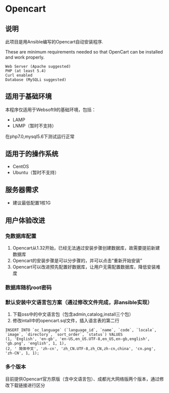 # Opencart

## 说明
此项目是用Ansible编写的Opencart自动安装程序.

These are minimum requirements needed so that OpenCart can be installed and work properly.
~~~
Web Server (Apache suggested)
PHP (at least 5.4)
Curl enabled
Database (MySQLi suggested)
~~~

## 适用于基础环境

本程序仅适用于Websoft9的基础环境，包括：

* LAMP
* LNMP（暂时不支持）

在php7.0,mysql5.6下测试运行正常

## 适用于的操作系统

* CentOS
* Ubuntu（暂时不支持）

## 服务器需求

* 建议最低配置1核1G

## 用户体验改进

### 免数据库配置

1. Opencart从1.32开始，已经无法通过安装步骤创建数据库，故需要提前新建数据库
2. Opencart的安装步骤是可以分步骤的，并可以点击“重新开始安装”
3. Opencart可以改进预先配置好数据库，让用户无需配置数据库，降低安装难度

### 数据库随机root密码


### 默认安装中文语言包方案（通过修改文件完成，非ansible实现）
1. 下载oss中的中文语言包（包含admin,catalog,install三个包）
2. 修改intall中的opencart.sql文件，插入语言表的第二行
~~~
INSERT INTO `oc_language` (`language_id`, `name`, `code`, `locale`, `image`, `directory`, `sort_order`, `status`) VALUES
(1, 'English', 'en-gb', 'en-US,en_US.UTF-8,en_US,en-gb,english', 'gb.png', 'english', 1, 1),
(2, ' 简体中文', 'zh-cn', 'zh_CN.UTF-8,zh_CN,zh-cn,china', 'cn.png', 'zh-CN', 1, 1);
~~~

### 多个版本
目前提供Opencart官方原版（含中文语言包）、成都光大网络版两个版本，通过修改下载链接进行区分
